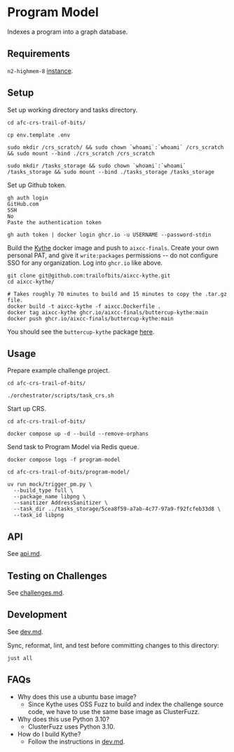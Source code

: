 # Program Model

Indexes a program into a graph database.

## Requirements

`n2-highmem-8` [instance](https://cloud.google.com/compute/docs/general-purpose-machines#n2-high-mem).

## Setup

Set up working directory and tasks directory.

```shell
cd afc-crs-trail-of-bits/

cp env.template .env

sudo mkdir /crs_scratch/ && sudo chown `whoami`:`whoami` /crs_scratch && sudo mount --bind ./crs_scratch /crs_scratch

sudo mkdir /tasks_storage && sudo chown `whoami`:`whoami` /tasks_storage && sudo mount --bind ./tasks_storage /tasks_storage
```

Set up Github token.

```shell
gh auth login
GitHub.com
SSH
No
Paste the authentication token

gh auth token | docker login ghcr.io -u USERNAME --password-stdin
```

Build the [Kythe](https://github.com/trailofbits/aixcc-kythe) docker image and push to `aixcc-finals`.
Create your own personal PAT, and give it `write:packages` permissions -- do not configure SSO for any organization.
Log into `ghcr.io` like above.

```shell
git clone git@github.com:trailofbits/aixcc-kythe.git
cd aixcc-kythe/

# Takes roughly 70 minutes to build and 15 minutes to copy the .tar.gz file.
docker build -t aixcc-kythe -f aixcc.Dockerfile .
docker tag aixcc-kythe ghcr.io/aixcc-finals/buttercup-kythe:main
docker push ghcr.io/aixcc-finals/buttercup-kythe:main
```

You should see the `buttercup-kythe` package [here](https://github.com/orgs/aixcc-finals/packages?visibility=private).

## Usage

Prepare example challenge project.

```shell
cd afc-crs-trail-of-bits/

./orchestrator/scripts/task_crs.sh
```

Start up CRS.

```shell
cd afc-crs-trail-of-bits/

docker compose up -d --build --remove-orphans
```

Send task to Program Model via Redis queue.

```shell
docker compose logs -f program-model
```

```shell
cd afc-crs-trail-of-bits/program-model/

uv run mock/trigger_pm.py \
  --build_type full \
  --package_name libpng \
  --sanitizer AddressSanitizer \
  --task_dir ../tasks_storage/5cea8f59-a7ab-4c77-97a9-f92fcfeb33d8 \
  --task_id libpng
```

## API

See [api.md](api.md).

## Testing on Challenges

See [challenges.md](challenges.md).

## Development

See [dev.md](dev.md).

Sync, reformat, lint, and test before committing changes to this directory:

```shell
just all
```

## FAQs

* Why does this use a ubuntu base image?
  * Since Kythe uses OSS Fuzz to build and index the challenge source code, we have to use the same base image as ClusterFuzz.
* Why does this use Python 3.10?
  * ClusterFuzz uses Python 3.10.
* How do I build Kythe?
  * Follow the instructions in [dev.md](dev.md).
